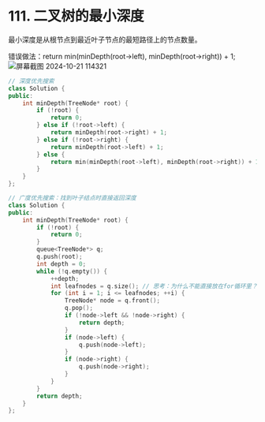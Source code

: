# 111. 二叉树的最小深度
最小深度是从根节点到最近叶子节点的最短路径上的节点数量。  

错误做法：return min(minDepth(root->left), minDepth(root->right)) + 1;
![屏幕截图 2024-10-21 114321](https://github.com/user-attachments/assets/16407779-7a34-45a3-a5f0-68db551832bf)
```c++
// 深度优先搜索
class Solution {
public:
    int minDepth(TreeNode* root) {
        if (!root) {
            return 0;
        } else if (!root->left) {
            return minDepth(root->right) + 1;
        } else if (!root->right) {
            return minDepth(root->left) + 1;
        } else {
            return min(minDepth(root->left), minDepth(root->right)) + 1;
        }
    }
};

// 广度优先搜索：找到叶子结点时直接返回深度
class Solution {
public:
    int minDepth(TreeNode* root) {
        if (!root) {
            return 0;
        }
        queue<TreeNode*> q;
        q.push(root);
        int depth = 0;
        while (!q.empty()) {
            ++depth;
            int leafnodes = q.size(); // 思考：为什么不能直接放在for循环里？
            for (int i = 1; i <= leafnodes; ++i) {
                TreeNode* node = q.front();
                q.pop();
                if (!node->left && !node->right) {
                    return depth;
                }
                if (node->left) {
                    q.push(node->left);
                }
                if (node->right) {
                    q.push(node->right);
                }
            }
        }
        return depth;
    }
};
```
